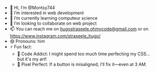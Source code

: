 - 👋 Hi, I’m @Montsy744
- 👀 I’m interested in web development
- 🌱 I’m currently learning computeur science 
- 💞️ I’m looking to collaborate on web project
- 📫 You can reach me on hugostraseele.ohmycode@gmail.com or on https://www.instagram.com/straseele_hugo/
- 😄 Pronouns: him
- ⚡ Fun fact:
  - 🧪 Code Addict: I might spend too much time perfecting my CSS... but it's my art!
  - 🎯 Pixel Perfect: If a button is misaligned, I’ll fix it—even at 3 AM.

<!---
Montsy744/Montsy744 is a ✨ special ✨ repository because its `README.md` (this file) appears on your GitHub profile.
You can click the Preview link to take a look at your changes.
--->
